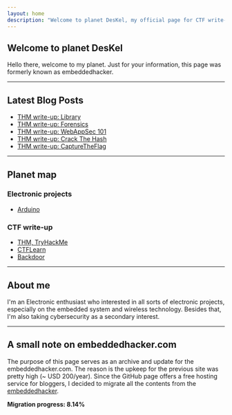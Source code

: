 ```yaml
---
layout: home
description: "Welcome to planet DesKel, my official page for CTF write-up, Electronic tutorial, review and etc."
---
```


## Welcome to planet DesKel

Hello there, welcome to my planet. Just for your information, this page was formerly known as embeddedhacker. 

---

## Latest Blog Posts
<!-- BLOG-POST-LIST:START -->
- [THM write-up: Library](https://deskel.github.io/posts/thm/library)
- [THM write-up: Forensics](https://deskel.github.io/posts/thm/forensics)
- [THM write-up: WebAppSec 101](https://deskel.github.io/posts/thm/webappsec-101)
- [THM write-up: Crack The Hash](https://deskel.github.io/posts/thm/crack-the-hash)
- [THM write-up: CaptureTheFlag](https://deskel.github.io/posts/thm/capture-the-flag)
<!-- BLOG-POST-LIST:END -->

---

## Planet map

### Electronic projects
- [Arduino](https://deskel.github.io/arduino)

### CTF write-up
- [THM, TryHackMe](https://deskel.github.io/thm)
- [CTFLearn](https://www.embeddedhacker.com)
- [Backdoor](https://www.embeddedhacker.com)

--- 

## About me

I'm an Electronic enthusiast who interested in all sorts of electronic projects, especially on the embedded system and wireless technology. Besides that, I'm also taking cybersecurity as a secondary interest.

---

## A small note on embeddedhacker.com

The purpose of this page serves as an archive and update for the embeddedhacker.com. The reason is the upkeep for the previous site was pretty high (~ USD 200/year). Since the GitHub page offers a free hosting service for bloggers, I decided to migrate all the contents from the [embeddedhacker](https://www.embeddedhacker.com). 

**Migration progress: 8.14%**

